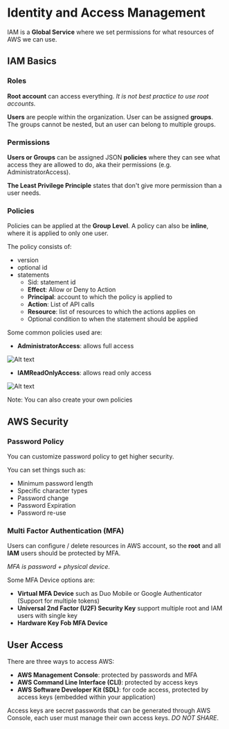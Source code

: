 # Identity and Access Management

IAM is a **Global Service** where we set permissions for what resources of AWS we can use.

## IAM Basics

### Roles

**Root account** can access everything. *It is not best practice to use root accounts.*

**Users** are people within the organization. User can be assigned **groups**. The groups cannot be nested, but an user can belong to multiple groups.

### Permissions

**Users or Groups** can be assigned JSON **policies** where they can see what access they are allowed to do, aka their permissions (e.g. AdministratorAccess).

**The Least Privilege Principle** states that don't give more permission than a user needs.

### Policies

Policies can be applied at the **Group Level**. A policy can also be **inline**, where it is applied to only one user.

The policy consists of: 
* version
* optional id
* statements
    * Sid: statement id
    * **Effect**: Allow or Deny to Action
    * **Principal**: account to which the policy is applied to
    * **Action**: List of API calls
    * **Resource**: list of resources to which the actions applies on
    * Optional condition to when the statement should be applied

Some common policies used are:
* **AdministratorAccess**: allows full access

![Alt text](aa-policy.png)

* **IAMReadOnlyAccess**: allows read only access

![Alt text](roa-policy.png)

Note: You can also create your own policies

## AWS Security

### Password Policy

You can customize password policy to get higher security.

You can set things such as:
* Minimum password length
* Specific character types 
* Password change
* Password Expiration
* Password re-use

### Multi Factor Authentication (MFA)

Users can configure / delete resources in AWS account, so the **root** and all **IAM** users should be protected by MFA.

*MFA is password + physical device*.

Some MFA Device options are:
* **Virtual MFA Device** such as Duo Mobile or Google Authenticator (Support for multiple tokens)
* **Universal 2nd Factor (U2F) Security Key** support multiple root and IAM users with single key
* **Hardware Key Fob MFA Device**

## User Access

There are three ways to access AWS:
* **AWS Management Console**: protected by passwords and MFA
* **AWS Command Line Interface (CLI)**: protected by access keys
* **AWS Software Developer Kit (SDL)**: for code access, protected by access keys (embedded within your application)

Access keys are secret passwords that can be generated through AWS Console, each user must manage their own access keys. *DO NOT SHARE*.













